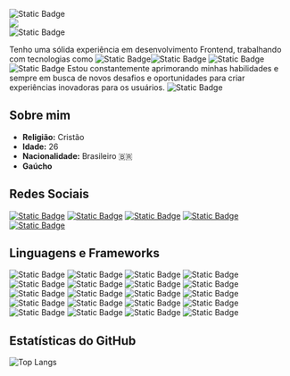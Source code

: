 <!--![GitHub followers](https://img.shields.io/github/followers/sirguilherme97?color=111&logo=github&logoColor=fff&style=for-the-badge)*/-->
![Static Badge](https://img.shields.io/badge/Hello%20World-white?style=for-the-badge&logo=windowsterminal&logoColor=black)<br/>
![](https://komarev.com/ghpvc/?username=sirguilherme97&style=for-the-badge&color=gray)</br>
![Static Badge](https://img.shields.io/badge/npm%20add%20frontend-Guilherme%20Henrique-black?style=for-the-badge&logo=npm&labelColor=gray&color=darkviolet)

Tenho uma sólida experiência em desenvolvimento Frontend, trabalhando com tecnologias como ![Static Badge](https://img.shields.io/badge/React%20Native-61DAFB?style=flat&logo=React&logoColor=black)![Static Badge](https://img.shields.io/badge/Next.js-black?style=flat&logo=next.js&logoColor=white)
![Static Badge](https://img.shields.io/badge/Vite-black?style=flat&logo=vite)![Static Badge](https://img.shields.io/badge/GraphQL-black?style=flat&logo=graphql&logoColor=E10098) Estou constantemente aprimorando minhas habilidades e sempre em busca de novos desafios e oportunidades para criar experiências inovadoras para os usuários. ![Static Badge](https://img.shields.io/badge/!useGambiarra(%20)-white?style=flat&logo=windowsterminal&logoColor=black)


<h2>Sobre mim</h2>

- **Religião:** Cristão
- **Idade:** 26
- **Nacionalidade:** Brasileiro 🇧🇷
- **Gaúcho**

## Redes Sociais

<a href="https://www.linkedin.com/in/sirguilherme97/">![Static Badge](https://img.shields.io/badge/Sirguilherme97-black?style=for-the-badge&logo=linkedin&logoColor=blue&color=black)</a>
<a href="https://www.facebook.com/Guilhermehls/">![Static Badge](https://img.shields.io/badge/Guilhermehls-black?style=for-the-badge&logo=facebook&logoColor=blue&color=black)</a>
<a href="https://www.instagram.com/sir._.guilherme/?igsh=MWFwb2pwdWw4dDF5eg%3D%3D">![Static Badge](https://img.shields.io/badge/%40sir.__.guilherme-black?style=for-the-badge&logo=instagram&logoColor=darkpink&color=black)</a>
<a href="https://www.youtube.com/channel/UCrhKC4TO2fF9p_fHZiYYlyA">![Static Badge](https://img.shields.io/badge/Voc%C3%AA-black?style=for-the-badge&logo=youtube&logoColor=red&color=black)</a>
<a href="https://play.google.com/store/apps/dev?id=8070569476379446009">![Static Badge](https://img.shields.io/badge/GM%20Tech%20Software-black?style=for-the-badge&logo=android&logoColor=olive&color=black)</a>




## Linguagens e Frameworks

<!--

![Linguagens e Frameworks](https://skillicons.dev/icons?i=vercel,js,react,astro,nextjs,nestjs,vite,nodejs,graphql,apollo,tailwind,materialui,unity,sass,html,ts,c,cpp,cs,py,blender,sketchup,github,discord,linkedin,instagram&perline=10)

-->

![Static Badge](https://img.shields.io/badge/Vercel-black?style=for-the-badge&logo=vercel&logoColor=white)
![Static Badge](https://img.shields.io/badge/JavaScript-%23F7DF1E?style=for-the-badge&logo=JavaScript&logoColor=black)
![Static Badge](https://img.shields.io/badge/React-%2361DAFB?style=for-the-badge&logo=react&logoColor=black)
![Static Badge](https://img.shields.io/badge/Astro-%23BC52EE?style=for-the-badge&logo=astro&logoColor=black)
![Static Badge](https://img.shields.io/badge/Next-000000?style=for-the-badge&logo=next.js&logoColor=white)
![Static Badge](https://img.shields.io/badge/NestJS-%23E0234E?style=for-the-badge&logo=nestJS&logoColor=white)
![Static Badge](https://img.shields.io/badge/Vite-%23646CFF?style=for-the-badge&logo=Vite&logoColor=white)
![Static Badge](https://img.shields.io/badge/Node.js-%23339933?style=for-the-badge&logo=Node.js&logoColor=white)
![Static Badge](https://img.shields.io/badge/GraphQL-%23E10098?style=for-the-badge&logo=graphql&logoColor=white)
![Static Badge](https://img.shields.io/badge/Apollo-%23311C87?style=for-the-badge&logo=apollographql&logoColor=white)
![Static Badge](https://img.shields.io/badge/TailwindCSS-%2306B6D4?style=for-the-badge&logo=Tailwind%20css&logoColor=white)
![Static Badge](https://img.shields.io/badge/Unity-white?style=for-the-badge&logo=unity&logoColor=black)
![Static Badge](https://img.shields.io/badge/SASS-%23CC6699?style=for-the-badge&logo=sass&logoColor=white)
![Static Badge](https://img.shields.io/badge/HTML5-%23E34F26?style=for-the-badge&logo=html5&logoColor=white)
![Static Badge](https://img.shields.io/badge/TypeScript-%233178C6?style=for-the-badge&logo=typescript&logoColor=white)
![Static Badge](https://img.shields.io/badge/C-%23A8B9CC?style=for-the-badge&logo=c&logoColor=white)
![Static Badge](https://img.shields.io/badge/C%2B%2B-%2300599C?style=for-the-badge&logo=c%2B%2B&logoColor=white)
![Static Badge](https://img.shields.io/badge/C%23-%23512BD4?style=for-the-badge&logo=C%23&logoColor=white)
![Static Badge](https://img.shields.io/badge/Python-%233776AB?style=for-the-badge&logo=Python&logoColor=white)
![Static Badge](https://img.shields.io/badge/Blender-%23E87D0D?style=for-the-badge&logo=blender&logoColor=white)


## Estatísticas do GitHub

![Top Langs](https://github-readme-stats.vercel.app/api/top-langs/?username=sirguilherme97&layout=compact&theme=ocean_dark&count_private=true)
